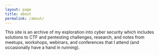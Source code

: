 ```yaml
---
layout: page
title: about
permalink: /about/
---
```

This site is an archive of my exploration into cyber security which includes solutions to CTF and pentesting challenges, research, and notes from meetups, workshops, webinars, and conferences that I attend (and occasionally have a hand in running).